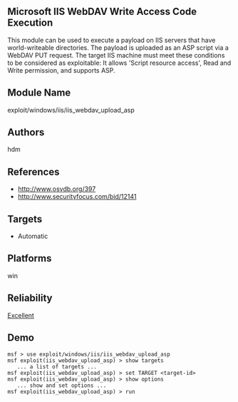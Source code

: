 ## Microsoft IIS WebDAV Write Access Code Execution

This module can be used to execute a payload on IIS servers 
that have world-writeable directories. The payload is 
uploaded as an ASP script via a WebDAV PUT request. The 
target IIS machine must meet these conditions to be 
considered as exploitable: It allows 'Script resource 
access', Read and Write permission, and supports ASP.


## Module Name
exploit/windows/iis/iis_webdav_upload_asp

## Authors
hdm


## References
* http://www.osvdb.org/397
* http://www.securityfocus.com/bid/12141



## Targets
* Automatic


## Platforms
win

## Reliability
[Excellent](https://github.com/rapid7/metasploit-framework/wiki/Exploit-Ranking)

## Demo

```
msf > use exploit/windows/iis/iis_webdav_upload_asp
msf exploit(iis_webdav_upload_asp) > show targets
   ... a list of targets ...
msf exploit(iis_webdav_upload_asp) > set TARGET <target-id>
msf exploit(iis_webdav_upload_asp) > show options
   ... show and set options ...
msf exploit(iis_webdav_upload_asp) > run
```
    
    